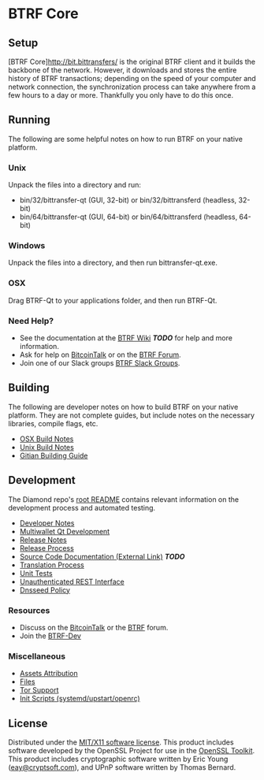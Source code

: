 BTRF Core
=====================

Setup
---------------------
[BTRF Core]http://bit.bittransfers/ is the original BTRF client and it builds the backbone of the network. However, it downloads and stores the entire history of BTRF transactions; depending on the speed of your computer and network connection, the synchronization process can take anywhere from a few hours to a day or more. Thankfully you only have to do this once.

Running
---------------------
The following are some helpful notes on how to run BTRF on your native platform.

### Unix

Unpack the files into a directory and run:

- bin/32/bittransfer-qt (GUI, 32-bit) or bin/32/bittransferd (headless, 32-bit)
- bin/64/bittransfer-qt (GUI, 64-bit) or bin/64/bittransferd (headless, 64-bit)

### Windows

Unpack the files into a directory, and then run bittransfer-qt.exe.

### OSX

Drag BTRF-Qt to your applications folder, and then run BTRF-Qt.

### Need Help?

* See the documentation at the [BTRF Wiki](https://en.bitcoin.it/wiki/Main_Page) ***TODO***
for help and more information.
* Ask for help on [BitcoinTalk](https://bitcointalk.org/index.php?topic=1604893.0) or on the [BTRF Forum](https://google.forum.com/).
* Join one of our Slack groups [BTRF Slack Groups](https://google.slack.com/).

Building
---------------------
The following are developer notes on how to build BTRF on your native platform. They are not complete guides, but include notes on the necessary libraries, compile flags, etc.

- [OSX Build Notes](build-osx.md)
- [Unix Build Notes](build-unix.md)
- [Gitian Building Guide](gitian-building.md)

Development
---------------------
The Diamond repo's [root README](https://github.com/LIMXTEC/Bittransfer/blob/master/README.md) contains relevant information on the development process and automated testing.

- [Developer Notes](developer-notes.md)
- [Multiwallet Qt Development](multiwallet-qt.md)
- [Release Notes](release-notes.md)
- [Release Process](release-process.md)
- [Source Code Documentation (External Link)](https://dev.visucore.com/bitcoin/doxygen/) ***TODO***
- [Translation Process](translation_process.md)
- [Unit Tests](unit-tests.md)
- [Unauthenticated REST Interface](REST-interface.md)
- [Dnsseed Policy](dnsseed-policy.md)

### Resources

* Discuss on the [BitcoinTalk](https://bitcointalk.org/index.php?topic=1604893.0) or the [BTRF](https://google.forum.com/) forum.
* Join the [BTRF-Dev](https://google.slack.com/) 

### Miscellaneous
- [Assets Attribution](assets-attribution.md)
- [Files](files.md)
- [Tor Support](tor.md)
- [Init Scripts (systemd/upstart/openrc)](init.md)

License
---------------------
Distributed under the [MIT/X11 software license](http://www.opensource.org/licenses/mit-license.php).
This product includes software developed by the OpenSSL Project for use in the [OpenSSL Toolkit](https://www.openssl.org/). This product includes
cryptographic software written by Eric Young ([eay@cryptsoft.com](mailto:eay@cryptsoft.com)), and UPnP software written by Thomas Bernard.

